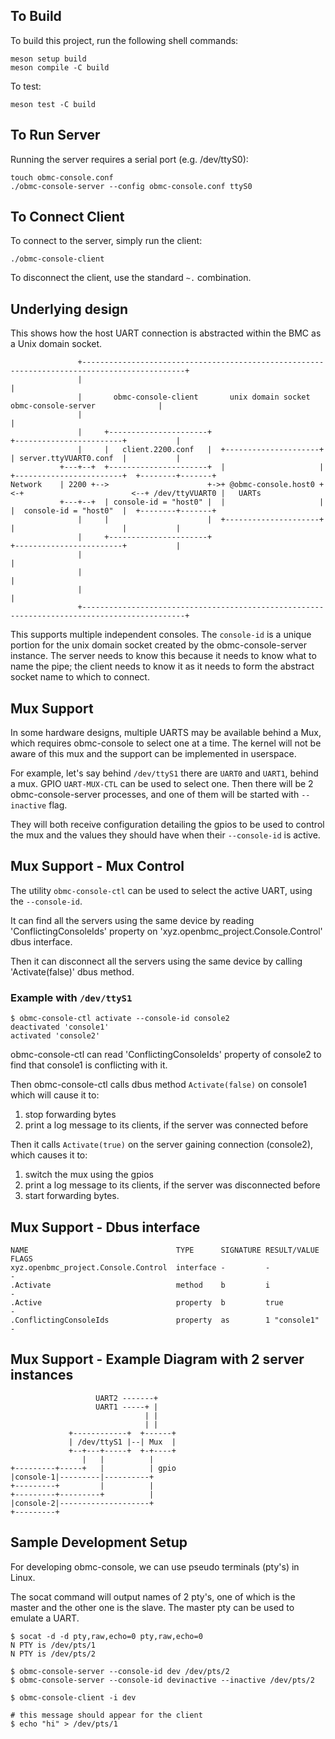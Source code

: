 ## To Build

To build this project, run the following shell commands:

```
meson setup build
meson compile -C build
```

To test:

```
meson test -C build
```

## To Run Server

Running the server requires a serial port (e.g. /dev/ttyS0):

```
touch obmc-console.conf
./obmc-console-server --config obmc-console.conf ttyS0
```

## To Connect Client

To connect to the server, simply run the client:

```
./obmc-console-client
```

To disconnect the client, use the standard `~.` combination.

## Underlying design

This shows how the host UART connection is abstracted within the BMC as a Unix
domain socket.

```
               +---------------------------------------------------------------------------------------------+
               |                                                                                             |
               |       obmc-console-client       unix domain socket         obmc-console-server              |
               |                                                                                             |
               |     +----------------------+                           +------------------------+           |
               |     |   client.2200.conf   |  +---------------------+  | server.ttyVUART0.conf  |           |
           +---+--+  +----------------------+  |                     |  +------------------------+  +--------+-------+
Network    | 2200 +-->                      +->+ @obmc-console.host0 +<-+                        <--+ /dev/ttyVUART0 |   UARTs
           +---+--+  | console-id = "host0" |  |                     |  |  console-id = "host0"  |  +--------+-------+
               |     |                      |  +---------------------+  |                        |           |
               |     +----------------------+                           +------------------------+           |
               |                                                                                             |
               |                                                                                             |
               |                                                                                             |
               +---------------------------------------------------------------------------------------------+
```

This supports multiple independent consoles. The `console-id` is a unique
portion for the unix domain socket created by the obmc-console-server instance.
The server needs to know this because it needs to know what to name the pipe;
the client needs to know it as it needs to form the abstract socket name to
which to connect.

## Mux Support

In some hardware designs, multiple UARTS may be available behind a Mux, which
requires obmc-console to select one at a time. The kernel will not be aware of
this mux and the support can be implemented in userspace.

For example, let's say behind `/dev/ttyS1` there are `UART0` and `UART1`, behind
a mux. GPIO `UART-MUX-CTL` can be used to select one. Then there will be 2
obmc-console-server processes, and one of them will be started with `--inactive`
flag.

They will both receive configuration detailing the gpios to be used to control
the mux and the values they should have when their `--console-id` is active.

## Mux Support - Mux Control

The utility `obmc-console-ctl` can be used to select the active UART, using the
`--console-id`.

It can find all the servers using the same device by reading
'ConflictingConsoleIds' property on 'xyz.openbmc_project.Console.Control' dbus
interface.

Then it can disconnect all the servers using the same device by calling
'Activate(false)' dbus method.

### Example with `/dev/ttyS1`

```
$ obmc-console-ctl activate --console-id console2
deactivated 'console1'
activated 'console2'
```

obmc-console-ctl can read 'ConflictingConsoleIds' property of console2 to find
that console1 is conflicting with it.

Then obmc-console-ctl calls dbus method `Activate(false)` on console1 which will
cause it to:

1. stop forwarding bytes
2. print a log message to its clients, if the server was connected before

Then it calls `Activate(true)` on the server gaining connection (console2),
which causes it to:

1. switch the mux using the gpios
2. print a log message to its clients, if the server was disconnected before
3. start forwarding bytes.

## Mux Support - Dbus interface

```
NAME                                 TYPE      SIGNATURE RESULT/VALUE FLAGS
xyz.openbmc_project.Console.Control  interface -         -            -
.Activate                            method    b         i            -
.Active                              property  b         true         -
.ConflictingConsoleIds               property  as        1 "console1" -
```

## Mux Support - Example Diagram with 2 server instances

```
                   UART2 -------+
                   UART1 -----+ |
                              | |
                              | |
             +------------+  +------+
             | /dev/ttyS1 |--| Mux  |
             +--+---+-----+  +-+----+
                |   |          |
+---------+-----+   |          | gpio
|console-1|---------|----------+
+---------+         |          |
+---------+---------+          |
|console-2|--------------------+
+---------+
```

## Sample Development Setup

For developing obmc-console, we can use pseudo terminals (pty's) in Linux.

The socat command will output names of 2 pty's, one of which is the master and
the other one is the slave. The master pty can be used to emulate a UART.

```
$ socat -d -d pty,raw,echo=0 pty,raw,echo=0
N PTY is /dev/pts/1
N PTY is /dev/pts/2

$ obmc-console-server --console-id dev /dev/pts/2
$ obmc-console-server --console-id devinactive --inactive /dev/pts/2

$ obmc-console-client -i dev

# this message should appear for the client
$ echo "hi" > /dev/pts/1

```
